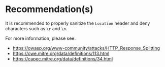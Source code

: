 # Recommendation(s)

It is recommended to properly sanitize the `Location` header and deny characters such as `\r` and `\n`.

For more information, please see:

- <https://owasp.org/www-community/attacks/HTTP_Response_Splitting>
- <https://cwe.mitre.org/data/definitions/113.html>
- <https://capec.mitre.org/data/definitions/34.html>
